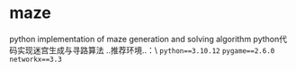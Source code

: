 # maze
python implementation of maze generation and solving algorithm
python代码实现迷宫生成与寻路算法
..推荐环境..：\\
`python==3.10.12`
`pygame==2.6.0`
`networkx==3.3`

